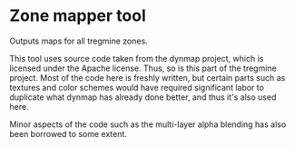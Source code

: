 Zone mapper tool
================

Outputs maps for all tregmine zones.

This tool uses source code taken from the dynmap project, which is licensed
under the Apache license. Thus, so is this part of the tregmine project. Most
of the code here is freshly written, but certain parts such as textures and
color schemes would have required significant labor to duplicate what dynmap
has already done better, and thus it's also used here.

Minor aspects of the code such as the multi-layer alpha blending has also been
borrowed to some extent.

